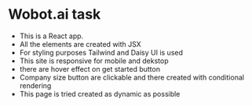# Wobot.ai task

- This is a React app.
- All the elements are created with JSX
- For styling purposes Tailwind and Daisy UI is used
- This site is responsive for mobile and dekstop
- there are hover effect on get started button
- Company size button are clickable and there created with conditional rendering
- This page is tried created as dynamic as possible
